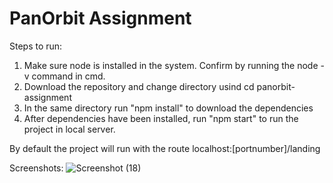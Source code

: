 # PanOrbit Assignment

Steps to run:

1. Make sure node is installed in the system. Confirm by running the node -v command in cmd.
2. Download the repository and change directory usind cd panorbit-assignment
3. In the same directory run "npm install" to download the dependencies
4. After dependencies have been installed, run "npm start" to run the project in local server.

By default the project will run with the route localhost:[portnumber]/landing 

Screenshots:
![Screenshot (18)](https://github.com/xyther14/PanOrbit/assets/69085818/f329463b-cf11-4f3a-99dd-be8a33152d2a)
